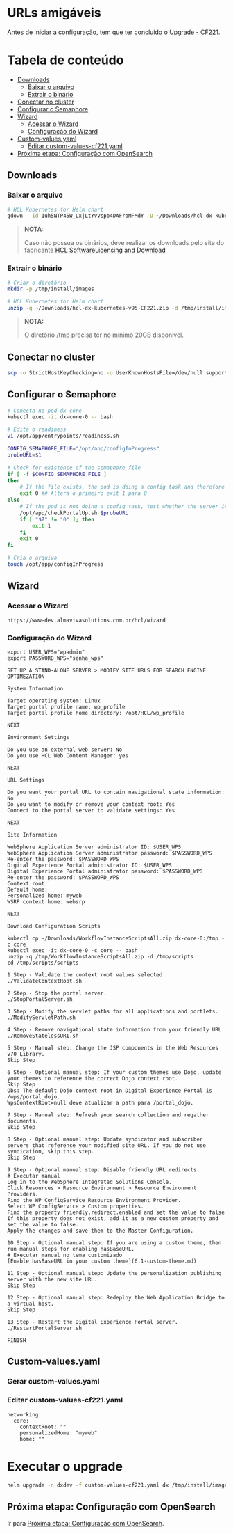 # URLs amigáveis

Antes de iniciar a configuração, tem que ter concluído o [Upgrade - CF221](docs/upgrade-cf221.md).

Tabela de conteúdo
==================

- [Downloads](#downloads)
  - [Baixar o arquivo](#baixar-o-arquivo)
  - [Extrair o binário](#extrair-o-binário)
- [Conectar no cluster](#conectar-no-cluster)
- [Configurar o Semaphore](#configurar-o-semaphore)
- [Wizard](#wizard)
  - [Acessar o Wizard](#acessar-o-wizard)
  - [Configuração do Wizard](#configuração-do-wizard)
- [Custom-values.yaml](#custom-valuesyaml)
  - [Editar custom-values-cf221.yaml](#editar-custom-values-cf221yaml)
- [Próxima etapa: Configuração com OpenSearch](#próxima-etapa-configuração-com-opensearch)

## Downloads

### Baixar o arquivo
```bash
# HCL Kubernetes for Helm chart
gdown --id 1uh5NTP45W_LxjLtYVVspb4DAFroMFMdY -O ~/Downloads/hcl-dx-kubernetes-v95-CF221.zip
```

>**NOTA:**
>
> Caso não possua os binários, deve realizar os downloads pelo site do fabricante [HCL SoftwareLicensing and Download](https://hclsoftware.flexnetoperations.com/flexnet/operationsportal/logon.do?logoff=true)

### Extrair o binário
```bash
# Criar o diretório
mkdir -p /tmp/install/images

# HCL Kubernetes for Helm chart
unzip -q ~/Downloads/hcl-dx-kubernetes-v95-CF221.zip -d /tmp/install/images
```
>**NOTA:**
>
> O diretório /tmp precisa ter no mínimo 20GB disponível.

## Conectar no cluster
```bash
scp -o StrictHostKeyChecking=no -o UserKnownHostsFile=/dev/null support@192.168.160.1:/home/support/.kube/config $HOME/.kube
```

## Configurar o Semaphore
```bash
# Conecta no pod dx-core
kubectl exec -it dx-core-0 -- bash

# Edita o readiness
vi /opt/app/entrypoints/readiness.sh

CONFIG_SEMAPHORE_FILE="/opt/app/configInProgress"
probeURL=$1

# Check for existence of the semaphore file
if [ -f $CONFIG_SEMAPHORE_FILE ]
then
    # If the file exists, the pod is doing a config task and therefore not ready
    exit 0 ## Altera o primeiro exit 1 para 0
else
    # If the pod is not doing a config task, test whether the server is up
    /opt/app/checkPortalUp.sh $probeURL
    if [ "$?" != "0" ]; then
        exit 1
    fi
    exit 0
fi

# Cria o arquivo 
touch /opt/app/configInProgress
```

## Wizard

### Acessar o Wizard
```text
https://www-dev.almavivasolutions.com.br/hcl/wizard
```

### Configuração do Wizard
```text
export USER_WPS="wpadmin"
export PASSWORD_WPS="senha_wps"

SET UP A STAND-ALONE SERVER > MODIFY SITE URLS FOR SEARCH ENGINE OPTIMEZATION

System Information

Target operating system: Linux
Target portal profile name: wp_profile
Target portal profile home directory: /opt/HCL/wp_profile

NEXT

Environment Settings

Do you use an external web server: No
Do you use HCL Web Content Manager: yes

NEXT

URL Settings

Do you want your portal URL to contain navigational state information: No
Do you want to modify or remove your context root: Yes
Connect to the portal server to validate settings: Yes

NEXT

Site Information

WebSphere Application Server administrator ID: $USER_WPS
WebSphere Application Server administrator password: $PASSWORD_WPS
Re-enter the password: $PASSWORD_WPS
Digital Experience Portal administrator ID: $USER_WPS
Digital Experience Portal administrator password: $PASSWORD_WPS
Re-enter the password: $PASSWORD_WPS
Context root: 
Default home: 
Personalized home: myweb
WSRP context home: websrp

NEXT

Download Configuration Scripts

kubectl cp ~/Downloads/WorkflowInstanceScriptsAll.zip dx-core-0:/tmp -c core
kubectl exec -it dx-core-0 -c core -- bash
unzip -q /tmp/WorkflowInstanceScriptsAll.zip -d /tmp/scripts
cd /tmp/scripts/scripts

1 Step - Validate the context root values selected.
./ValidateContextRoot.sh

2 Step - Stop the portal server.
./StopPortalServer.sh

3 Step - Modify the servlet paths for all applications and portlets.
./ModifyServletPath.sh

4 Step - Remove navigational state information from your friendly URL.
./RemoveStatelessURI.sh

5 Step - Manual step: Change the JSP components in the Web Resources v70 Library.
Skip Step

6 Step - Optional manual step: If your custom themes use Dojo, update your themes to reference the correct Dojo context root.
Skip Step
Obs: The default Dojo context root in Digital Experience Portal is /wps/portal_dojo. 
WpsContextRoot=null deve atualizar a path para /portal_dojo.

7 Step - Manual step: Refresh your search collection and regather documents.
Skip Step

8 Step - Optional manual step: Update syndicator and subscriber servers that reference your modified site URL. If you do not use syndication, skip this step.
Skip Step

9 Step - Optional manual step: Disable friendly URL redirects.
# Executar manual
Log in to the WebSphere Integrated Solutions Console.
Click Resources > Resource Environment > Resource Environment Providers.
Find the WP ConfigService Resource Environment Provider.
Select WP ConfigService > Custom properties.
Find the property friendly.redirect.enabled and set the value to false If this property does not exist, add it as a new custom property and set the value to false.
Apply the changes and save them to the Master Configuration.

10 Step - Optional manual step: If you are using a custom theme, then run manual steps for enabling hasBaseURL.
# Executar manual no tema customizado
[Enable hasBaseURL in your custom theme](6.1-custom-theme.md)

11 Step - Optional manual step: Update the personalization publishing server with the new site URL.
Skip Step

12 Step - Optional manual step: Redeploy the Web Application Bridge to a virtual host.
Skip Step

13 Step - Restart the Digital Experience Portal server.
./RestartPortalServer.sh

FINISH
```
## Custom-values.yaml
  
### Gerar custom-values.yaml

### Editar custom-values-cf221.yaml
```text
networking:
  core:
    contextRoot: ""
    personalizedHome: "myweb"
    home: ""
```

# Executar o upgrade
```bash
helm upgrade -n dxdev -f custom-values-cf221.yaml dx /tmp/install/images/hcl-dx-deployment-v2.30.0_20240709-2027.tgz
```

## Próxima etapa: Configuração com OpenSearch
Ir para [Próxima etapa: Configuração com OpenSearch](docs/setup-opensearch.md).